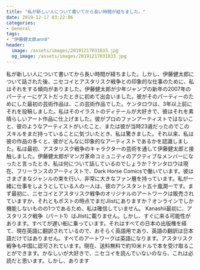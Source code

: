 ```yaml
---
title: "私が新しい人について書いてから長い時間が経ちました。"
date: 2019-12-17 03:22:06
categories:
- General
tags:
- "伊藤健太郎ann0"
header:
  image: /assets/images/20191217031833.jpg
  og_image: /assets/images/20191217031833.jpg
---
```


私が新しい人について書いてから長い時間が経ちました。しかし、伊藤健太郎について話された後、ニセコイとアスタリスク戦争との印象的な仕事のために、私はそれをする傾向がありました。伊藤健太郎が少年ジャンプの新年の2007年のパーティーにゲストだったときに初めて出会いました。彼がそのパーティーのためにした最初の芸術作品は、この芸術作品でした。ケンタロウは、3年以上前にそれを投稿しました。私はそのイラストのディテールが大好きで、彼はそれを素晴らしいアート作品に仕上げました。彼がプロのファンアーティストではないこと、彼のようなアーティストがいたこと、または彼が当時23歳だったのでこのスキルをまだ持っていることに気づいたとき、私は驚きました。それ以来、私は彼の作品の多くと、彼がどんなに印象的なアーティストであるかを認識しました。私は最初、アスタリスク戦争のキャラクターの芸術を通して伊藤健太郎と接触しました。伊藤健太郎がマンガ革命コミュニティのアクティブなメンバーになったと言ったとき、私は何について話しているのでしょうか？ケンタロウは現在、フリーランスのアーティストで、Dark Horse Comicsで働いています。彼はさまざまなジャンルの束を行い、非常に大きなファン層を持っています。私が一緒に仕事をしようとしている人の一人は、彼のアシスタント五十嵐潤一です。まず最初に、ニセコイとアスタリスク戦争のオリジナルのアートワークは販売されていますか、それともポストの時点でまだJlistにありますか？オンラインでしか機能しないものの1つであるため、私は確信していません。 Kanashii最初に、アスタリスク戦争（パート1）はJlistに載りません。しかし、すぐに来る可能性があります。すべてが遅い船に乗っています。それはすべての日本の出版権を経て、現在英語に翻訳されているので、おそらく英語用であり、英語の翻訳は日本語だけではありません。すべてのアートワークは英語になります。アスタリスク戦争も中国に認可されています。現在、送料無料で約10米ドルで本を受け取ることができます。かなしいが大好きで、ニセコイを読んでいないのなら、これは必読だと思います。しかし、あります
